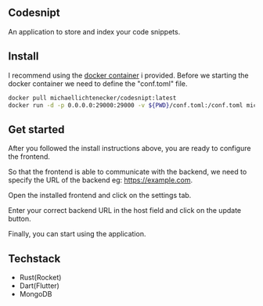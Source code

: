 ## Codesnipt
An application to store and index your code snippets.

## Install
I recommend using the [docker container]("https://hub.docker.com/r/michaellichtenecker/codesnipt") i provided. 
Before we starting the docker container we need to define the "conf.toml" file.
```bash
docker pull michaellichtenecker/codesnipt:latest
docker run -d -p 0.0.0.0:29000:29000 -v ${PWD}/conf.toml:/conf.toml michaellichtenecker/codesnipt:latest
```

## Get started
After you followed the install instructions above, you are ready to configure the frontend.

So that the frontend is able to communicate with the backend, we need to specify the URL of the backend eg: https://example.com. 

Open the installed frontend and click on the settings tab.

Enter your correct backend URL in the host field and click on the update button.

Finally, you can start using the application.


## Techstack
- Rust(Rocket)
- Dart(Flutter)
- MongoDB


